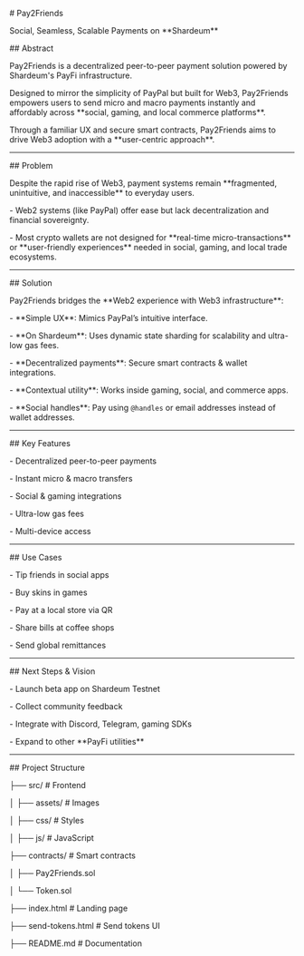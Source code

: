 \# Pay2Friends



Social, Seamless, Scalable Payments on \*\*Shardeum\*\*



\## Abstract

Pay2Friends is a decentralized peer-to-peer payment solution powered by Shardeum's PayFi infrastructure.  

Designed to mirror the simplicity of PayPal but built for Web3, Pay2Friends empowers users to send micro and macro payments instantly and affordably across \*\*social, gaming, and local commerce platforms\*\*.  

Through a familiar UX and secure smart contracts, Pay2Friends aims to drive Web3 adoption with a \*\*user-centric approach\*\*.



---



\## Problem

Despite the rapid rise of Web3, payment systems remain \*\*fragmented, unintuitive, and inaccessible\*\* to everyday users.



\- Web2 systems (like PayPal) offer ease but lack decentralization and financial sovereignty.  

\- Most crypto wallets are not designed for \*\*real-time micro-transactions\*\* or \*\*user-friendly experiences\*\* needed in social, gaming, and local trade ecosystems.



---



\## Solution

Pay2Friends bridges the \*\*Web2 experience with Web3 infrastructure\*\*:



\- \*\*Simple UX\*\*: Mimics PayPal’s intuitive interface.  

\- \*\*On Shardeum\*\*: Uses dynamic state sharding for scalability and ultra-low gas fees.  

\- \*\*Decentralized payments\*\*: Secure smart contracts \& wallet integrations.  

\- \*\*Contextual utility\*\*: Works inside gaming, social, and commerce apps.  

\- \*\*Social handles\*\*: Pay using `@handles` or email addresses instead of wallet addresses.  



---



\## Key Features

\- Decentralized peer-to-peer payments  

\- Instant micro \& macro transfers  

\- Social \& gaming integrations  

\- Ultra-low gas fees  

\- Multi-device access  



---



\## Use Cases

\- Tip friends in social apps  

\- Buy skins in games  

\- Pay at a local store via QR  

\- Share bills at coffee shops  

\- Send global remittances  



---



\## Next Steps \& Vision

\- Launch beta app on Shardeum Testnet  

\- Collect community feedback  

\- Integrate with Discord, Telegram, gaming SDKs  

\- Expand to other \*\*PayFi utilities\*\*  



---



\## Project Structure


├── src/ # Frontend

│ ├── assets/ # Images

│ ├── css/ # Styles

│ ├── js/ # JavaScript

├── contracts/ # Smart contracts

│ ├── Pay2Friends.sol

│ └── Token.sol

├── index.html # Landing page

├── send-tokens.html # Send tokens UI

├── README.md # Documentation



